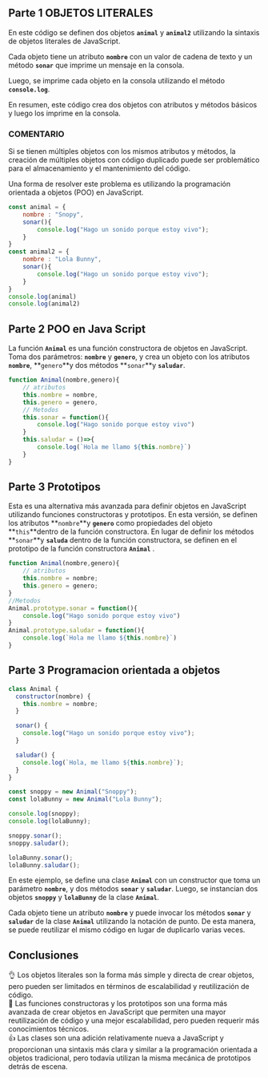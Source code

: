 ## Parte 1 OBJETOS LITERALES

En este código se definen dos objetos **`animal`** y **`animal2`** utilizando la sintaxis de objetos literales de JavaScript.

Cada objeto tiene un atributo **`nombre`** con un valor de cadena de texto y un método **`sonar`** que imprime un mensaje en la consola.

Luego, se imprime cada objeto en la consola utilizando el método **`console.log`**.

En resumen, este código crea dos objetos con atributos y métodos básicos y luego los imprime en la consola.

### COMENTARIO

Si se tienen múltiples objetos con los mismos atributos y métodos, la creación de múltiples objetos con código duplicado puede ser problemático para el almacenamiento y el mantenimiento del código.

Una forma de resolver este problema es utilizando la programación orientada a objetos (POO) en JavaScript.

```jsx
const animal = {
    nombre : "Snopy",
    sonar(){
        console.log("Hago un sonido porque estoy vivo");
    }
}
const animal2 = {
    nombre : "Lola Bunny",
    sonar(){
        console.log("Hago un sonido porque estoy vivo");
    }
}
console.log(animal)
console.log(animal2)
```

## Parte 2 POO en Java Script

La función **`Animal`** es una función constructora de objetos en JavaScript. Toma dos parámetros: **`nombre`** y **`genero`**, y crea un objeto con los atributos **`nombre`**, **`genero`**y dos métodos **`sonar`**y **`saludar`**.

```jsx
function Animal(nombre,genero){
    // atributos
    this.nombre = nombre,
    this.genero = genero,
    // Metodos
    this.sonar = function(){
        console.log("Hago sonido porque estoy vivo")
    }
    this.saludar = ()=>{
        console.log(`Hola me llamo ${this.nombre}`)
    }
}
```

## Parte 3 Prototipos

Esta es una alternativa más avanzada para definir objetos en JavaScript utilizando funciones constructoras y prototipos. En esta versión, se definen los atributos **`nombre`**y **`genero`**
 como propiedades del objeto **`this`**dentro de la función constructora. En lugar de definir los métodos **`sonar`**y **`saluda`** dentro de la función constructora, se definen en el prototipo de la función constructora **`Animal`**
.

```jsx
function Animal(nombre,genero){
    // atributos
    this.nombre = nombre;
    this.genero = genero;
}
//Metodos
Animal.prototype.sonar = function(){
    console.log("Hago sonido porque estoy vivo")
}
Animal.prototype.saludar = function(){
    console.log(`Hola me llamo ${this.nombre}`)
}
```

## Parte 3 Programacion orientada a objetos

```jsx
class Animal {
  constructor(nombre) {
    this.nombre = nombre;
  }

  sonar() {
    console.log("Hago un sonido porque estoy vivo");
  }

  saludar() {
    console.log(`Hola, me llamo ${this.nombre}`);
  }
}

const snoppy = new Animal("Snoppy");
const lolaBunny = new Animal("Lola Bunny");

console.log(snoppy);
console.log(lolaBunny);

snoppy.sonar();
snoppy.saludar();

lolaBunny.sonar();
lolaBunny.saludar();
```

En este ejemplo, se define una clase **`Animal`** con un constructor que toma un parámetro **`nombre`**, y dos métodos **`sonar`** y **`saludar`**. Luego, se instancian dos objetos **`snoppy`** y **`lolaBunny`** de la clase **`Animal`**.

Cada objeto tiene un atributo **`nombre`** y puede invocar los métodos **`sonar`** y **`saludar`** de la clase **`Animal`** utilizando la notación de punto. De esta manera, se puede reutilizar el mismo código en lugar de duplicarlo varias veces.

## Conclusiones

<aside>
👌 Los objetos literales son la forma más simple y directa de crear objetos, pero pueden ser limitados en términos de escalabilidad y reutilización de código.

</aside>

<aside>
🧐 Las funciones constructoras y los prototipos son una forma más avanzada de crear objetos en JavaScript que permiten una mayor reutilización de código y una mejor escalabilidad, pero pueden requerir más conocimientos técnicos.

</aside>

<aside>
👍 Las clases son una adición relativamente nueva a JavaScript y proporcionan una sintaxis más clara y similar a la programación orientada a objetos tradicional, pero todavía utilizan la misma mecánica de prototipos detrás de escena.

</aside>
